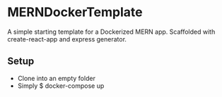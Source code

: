 # MERNDockerTemplate

A simple starting template for a Dockerized MERN app. Scaffolded with create-react-app and express generator.

## Setup
- Clone into an empty folder
- Simply $ docker-compose up
